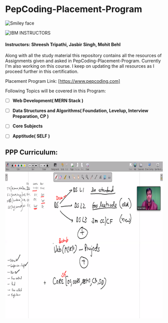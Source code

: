 # PepCoding-Placement-Program
<img src="https://www.pepcoding.com/images/logo.png" alt="Smiley face" height="300" width="300">

![IBM](http://i.imgur.com/Qktqnu1.png) INSTRUCTORS
#### Instructors: Shreesh Tripathi, Jasbir Singh, Mohit Behl
Along with all the study material this repository contains all the resources of Assignments given and asked in PepCoding-Placement-Program.
Currently I'm also working on this course. I keep on updating the all resources as I proceed further in this certification.

Placement Program Link: [https://www.pepcoding.com]

Following Topics will be covered in this Program:

- [ ] __Web Development( MERN Stack )__

- [ ] __Data Structures and Algorithms( Foundation, Levelup, Interview Preparation, CP )__

- [ ] __Core Subjects__ 

- [ ] __Apptitude( SELF )__ 

## PPP Curriculum:

<img src="plan.png" alt="Smiley face" height="500" width="800">
